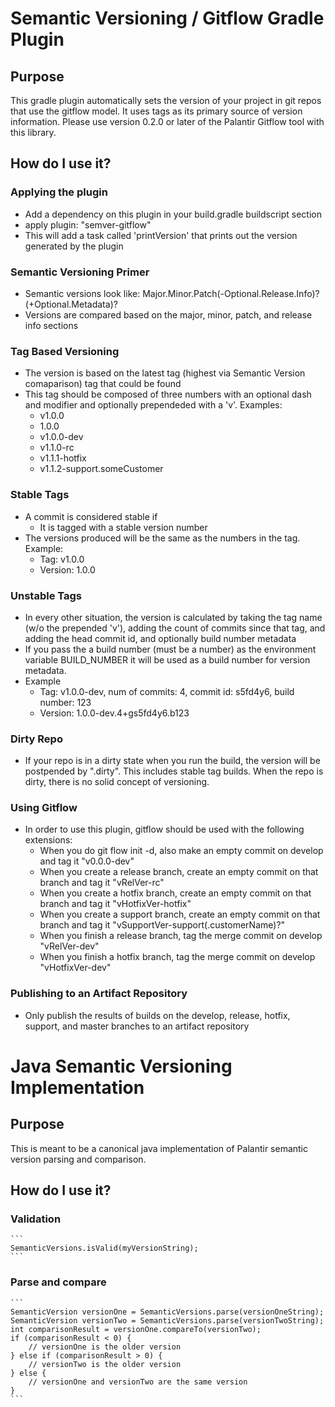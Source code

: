 Semantic Versioning / Gitflow Gradle Plugin
===========================================

Purpose
----------------

This gradle plugin automatically sets the version of your project in git repos that use the gitflow model. It uses tags as its primary source of version information. Please use version 0.2.0 or later of the Palantir Gitflow tool with this library.

How do I use it?
-----------------

### Applying the plugin

* Add a dependency on this plugin in your build.gradle buildscript section
* apply plugin: "semver-gitflow"
* This will add a task called 'printVersion' that prints out the version generated by the plugin

### Semantic Versioning Primer

* Semantic versions look like: Major.Minor.Patch(-Optional.Release.Info)?(+Optional.Metadata)?
* Versions are compared based on the major, minor, patch, and release info sections

### Tag Based Versioning

* The version is based on the latest tag (highest via Semantic Version comaparison) tag that could be found
* This tag should be composed of three numbers with an optional dash and modifier and optionally prependeded with a 'v'. Examples:
    * v1.0.0
    * 1.0.0
    * v1.0.0-dev
    * v1.1.0-rc
    * v1.1.1-hotfix
    * v1.1.2-support.someCustomer

### Stable Tags

* A commit is considered stable if
    * It is tagged with a stable version number
* The versions produced will be the same as the numbers in the tag. Example:
    * Tag: v1.0.0
    * Version: 1.0.0

### Unstable Tags

* In every other situation, the version is calculated by taking the tag name (w/o the prepended 'v'), adding the count of commits since that tag, and adding the head commit id, and optionally build number metadata
* If you pass the a build number (must be a number) as the environment variable BUILD_NUMBER it will be used as a build number for version metadata.
* Example
    * Tag: v1.0.0-dev, num of commits: 4, commit id: s5fd4y6, build number: 123
    * Version: 1.0.0-dev.4+gs5fd4y6.b123

### Dirty Repo

* If your repo is in a dirty state when you run the build, the version will be postpended by ".dirty". This includes stable tag builds. When the repo is dirty, there is no solid concept of versioning.

### Using Gitflow

* In order to use this plugin, gitflow should be used with the following extensions:
    - When you do git flow init -d, also make an empty commit on develop and tag it "v0.0.0-dev"
    - When you create a release branch, create an empty commit on that branch and tag it "vRelVer-rc"
    - When you create a hotfix branch, create an empty commit on that branch and tag it "vHotfixVer-hotfix"
    - When you create a support branch, create an empty commit on that branch and tag it "vSupportVer-support(.customerName)?"
    - When you finish a release branch, tag the merge commit on develop "vRelVer-dev"
    - When you finish a hotfix branch, tag the merge commit on develop "vHotfixVer-dev"

### Publishing to an Artifact Repository

* Only publish the results of builds on the develop, release, hotfix, support, and master branches to an artifact repository


Java Semantic Versioning Implementation
=======================================

Purpose
----------------

This is meant to be a canonical java implementation of Palantir semantic version parsing and comparison.

How do I use it?
-----------------

### Validation

    ```
    SemanticVersions.isValid(myVersionString);
    ```


### Parse and compare

    ```
    SemanticVersion versionOne = SemanticVersions.parse(versionOneString);
    SemanticVersion versionTwo = SemanticVersions.parse(versionTwoString);
    int comparisonResult = versionOne.compareTo(versionTwo);
    if (comparisonResult < 0) {
        // versionOne is the older version
    } else if (comparisonResult > 0) {
        // versionTwo is the older version
    } else {
        // versionOne and versionTwo are the same version
    }
    ```